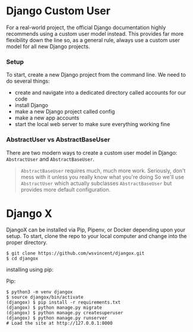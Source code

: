 # Django Custom User


For a real-world project, the official Django documentation highly recommends using a custom user model instead. This provides far more flexibility down the line so, as a general rule, always use a custom user model for all new Django projects.

### Setup

To start, create a new Django project from the command line. We need to do several things:
- create and navigate into a dedicated directory called accounts for our code
- install Django
- make a new Django project called config
- make a new app accounts
- start the local web server to make sure everything working fine

### AbstractUser vs AbstractBaseUser

There are two modern ways to create a custom user model in Django: `AbstractUser` and `AbstractBaseUser`.
> `AbstractBaseUser` requires much, much more work. Seriously, don't mess with it unless you really know what you're doing
So we'll use `AbstractUser` which actually subclasses `AbstractBaseUser` but provides more default configuration.


# Django X

DjangoX can be installed via Pip, Pipenv, or Docker depending upon your setup. To start, clone the repo to your local computer and change into the proper directory.

    $ git clone https://github.com/wsvincent/djangox.git
    $ cd djangox

installing using pip:

Pip:

    $ python3 -m venv djangox
    $ source djangox/bin/activate
    (djangox) $ pip install -r requirements.txt
    (djangox) $ python manage.py migrate
    (djangox) $ python manage.py createsuperuser
    (djangox) $ python manage.py runserver
    # Load the site at http://127.0.0.1:8000